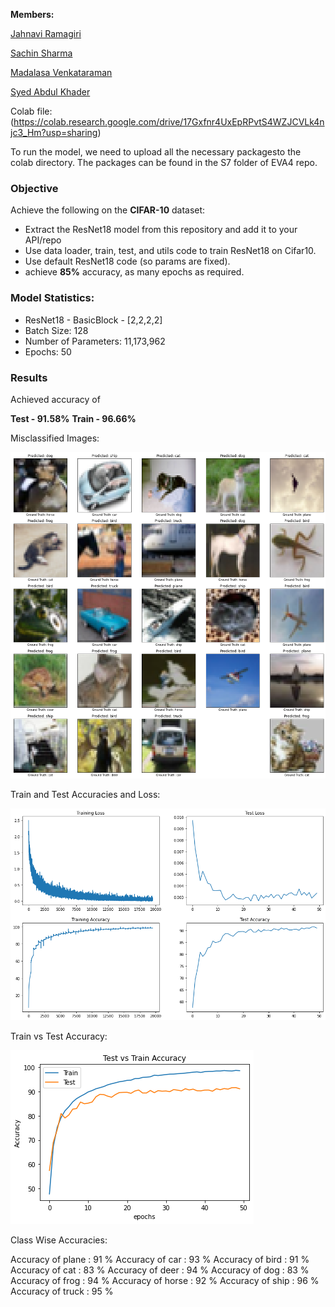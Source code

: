 **Members:**

[Jahnavi Ramagiri](https://canvas.instructure.com/courses/1804302/users/25685093)

[Sachin Sharma](https://canvas.instructure.com/courses/1804302/users/23724529)

[Madalasa Venkataraman](https://canvas.instructure.com/courses/1804302/users/25685106)

[Syed Abdul Khader](https://canvas.instructure.com/courses/1804302/users/25685109)

Colab file:(https://colab.research.google.com/drive/17Gxfnr4UxEpRPvtS4WZJCVLk4njc3_Hm?usp=sharing)

To run the model, we need to upload all the necessary packagesto the colab directory. The packages can be found in the S7 folder of EVA4 repo.


### **Objective**

Achieve the following on the **CIFAR-10** dataset:

- Extract the ResNet18 model from this repository and add it to your API/repo
- Use data loader, train, test, and utils code to train ResNet18 on Cifar10.
- Use default ResNet18 code (so params are fixed).
- achieve **85%** accuracy, as many epochs as required.

### **Model Statistics:**

- ResNet18 - BasicBlock - [2,2,2,2]
- Batch Size: 128
- Number of Parameters: 11,173,962
- Epochs: 50

### **Results**

Achieved accuracy of

**Test - 91.58%**
**Train - 96.66%**

Misclassified Images:

![MissClassifiedImages](https://github.com/JahnaviRamagiri/EVA-B2/blob/master/S8/output/MissClassify.png)

Train and Test Accuracies and Loss:

![Test-Train Accuracy and Loss](https://github.com/JahnaviRamagiri/EVA-B2/blob/master/S8/output/LossandAcc.png)

Train vs Test Accuracy:

![Test-vs-Train Accuracy](https://github.com/JahnaviRamagiri/EVA-B2/blob/master/S8/output/TestvTrainAcc.png)

Class Wise Accuracies:

Accuracy of plane : 91 %
Accuracy of   car : 93 %
Accuracy of  bird : 91 %
Accuracy of   cat : 83 %
Accuracy of  deer : 94 %
Accuracy of   dog : 83 %
Accuracy of  frog : 94 %
Accuracy of horse : 92 %
Accuracy of  ship : 96 %
Accuracy of truck : 95 %

